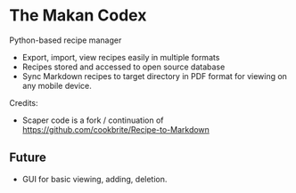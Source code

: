 # The Makan Codex
Python-based recipe manager

* Export, import, view recipes easily in multiple formats
* Recipes stored and accessed to open source database
* Sync Markdown recipes to target directory in PDF format for viewing on any mobile device.

Credits:
* Scaper code is a fork / continuation of https://github.com/cookbrite/Recipe-to-Markdown


## Future

* GUI for basic viewing, adding, deletion.
